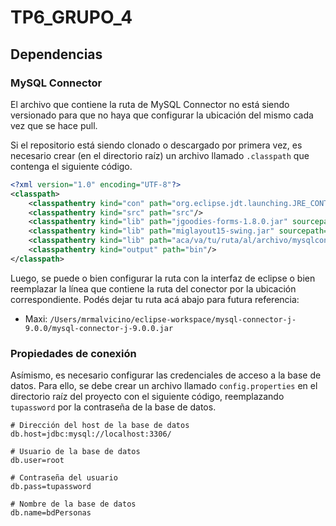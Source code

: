 # TP6_GRUPO_4

## Dependencias

### MySQL Connector

El archivo que contiene la ruta de MySQL Connector no está siendo versionado para que no haya que configurar la ubicación del mismo cada vez que se hace pull.

Si el repositorio está siendo clonado o descargado por primera vez, es necesario crear (en el directorio raíz) un archivo llamado `.classpath` que contenga el siguiente código.

```xml
<?xml version="1.0" encoding="UTF-8"?>
<classpath>
	<classpathentry kind="con" path="org.eclipse.jdt.launching.JRE_CONTAINER/org.eclipse.jdt.internal.debug.ui.launcher.StandardVMType/JavaSE-1.8"/>
	<classpathentry kind="src" path="src"/>
	<classpathentry kind="lib" path="jgoodies-forms-1.8.0.jar" sourcepath="jgoodies-forms-1.8.0-sources.jar"/>
	<classpathentry kind="lib" path="miglayout15-swing.jar" sourcepath="miglayout-src.zip"/>
	<classpathentry kind="lib" path="aca/va/tu/ruta/al/archivo/mysqlconnector.jar"/>
	<classpathentry kind="output" path="bin"/>
</classpath>
```

Luego, se puede o bien configurar la ruta con la interfaz de eclipse o bien reemplazar la línea que contiene la ruta del conector por la ubicación correspondiente.
Podés dejar tu ruta acá abajo para futura referencia:

- Maxi: `/Users/mrmalvicino/eclipse-workspace/mysql-connector-j-9.0.0/mysql-connector-j-9.0.0.jar`

### Propiedades de conexión

Asímismo, es necesario configurar las credenciales de acceso a la base de datos.
Para ello, se debe crear un archivo llamado `config.properties` en el directorio raíz del proyecto con el siguiente código, reemplazando `tupassword` por la contraseña de la base de datos.

```properties
# Dirección del host de la base de datos
db.host=jdbc:mysql://localhost:3306/

# Usuario de la base de datos
db.user=root

# Contraseña del usuario
db.pass=tupassword

# Nombre de la base de datos
db.name=bdPersonas
```
